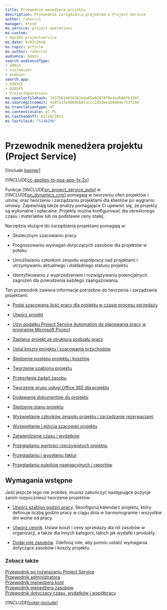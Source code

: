 ```yaml
---
title: Przewodnik menedżera projektu
description: Przewodnik zarządzania projektem w Project Service
author: ruhercul
manager: kfend
ms.service: project-operations
ms.custom:
- dyn365-projectservice
ms.date: 8/03/2018
ms.topic: article
ms.author: ruhercul
audience: Admin
search.audienceType:
- admin
- customizer
- enduser
search.app:
- D365CE
- D365PS
- ProjectOperations
ms.openlocfilehash: 7d375616038381bda05a02870f9e4edb06fb3307
ms.sourcegitcommit: 418fa1fe9d605b8faccc2d5dee1b04b4e753f194
ms.translationtype: HT
ms.contentlocale: pl-PL
ms.lasthandoff: 02/10/2021
ms.locfileid: "5148296"
---
```

# <a name="project-manager-guide-project-service"></a>Przewodnik menedżera projektu (Project Service)

[!include [banner](../includes/psa-now-project-operations.md)]

[!INCLUDE[cc-applies-to-psa-app-1x-2x](../includes/cc-applies-to-psa-app-1x-2x.md)]

Funkcje [!INCLUDE[pn_project_service_auto](../includes/pn-project-service-auto.md)] w [!INCLUDE[pn_dynamics_crm](../includes/pn-dynamics-crm.md)] pomagają w tworzeniu ofert projektów i umów, oraz tworzeniu i zarządzaniu projektami dla klientów po wygraniu umowy. Zapewniają także analizy pomagające Ci upewnić się, że projekty są wykonalne i opłacalne. Projekty można konfigurować dla określonego czasu i materiałów lub na podstawie ceny stałej.  
  
 Narzędzia służące do zarządzania projektami pomagają w:  
  
-   Skutecznym szacowaniu pracy  
  
-   Prognozowaniu wymagań dotyczących zasobów dla projektów w potoku  
  
-   Umożliwianiu członkom zespołu współpracy nad projektami i utrzymywaniu aktualnego i dokładnego statusu projektu  
  
-   Identyfikowaniu z wyprzedzeniem i rozwiązywaniu potencjalnych zagrożeń dla powodzenia każdego zaangażowania.  
  
Ten przewodnik zawiera informacje potrzebne do tworzenia i zarządzania projektami:  
  
-   [Podaj szacowaną ilość pracy dla projektu w czasie procesu sprzedaży](../psa/provide-estimates-project-during-sales-process.md)  
  
-   [Utwórz projekt](../psa/create-project.md)  
  
-   [Użyj dodatku Project Service Automation do planowania pracy w programie Microsoft Project](../psa/add-plan-work-microsoft-project.md)  
  
-   [Zaplanuj projekt ze strukturą podziału pracy](../psa/schedule-project-work-breakdown-structure.md)  
  
-   [Ustal koszty projektu i szacowania przychodów](../psa/determine-project-cost-revenue-estimates.md)  
  
-   [Śledzenie postępu projektu i kosztów](../psa/track-project-progress-cost.md)  
  
-   [Tworzenie szablonu projektu](../psa/create-project-template.md)  
  
-   [Przesyłanie żądań zasobu](../psa/submit-resource-requests.md)  
  
-   [Tworzenie grupy usługi Office 365 dla projektu](../psa/create-office-365-group-project.md)  
  
-   [Dodawanie dokumentów do projektu](../psa/add-documents-project.md)  
  
-   [Śledzenie stanu projektu](../psa/track-project-status.md)  
  
-   [Wyświetlanie członków zespołu projektu i zarządzanie rezerwacjami](../psa/view-project-team-members-manage-bookings.md)  
  
-   [Wyświetlanie i edycja szacowań projektu](../psa/view-edit-project-estimates.md)  
  
-   [Zatwierdzanie czasu i wydatków](../psa/approve-time-expenses.md)  
  
-   [Przeglądaniu wartości rzeczywistych projektu](../psa/review-project-actuals.md)  
  
-   [Przeglądaniu i wysyłaniu faktur](../psa/view-send-invoices.md)  
  
-   [Przeglądaniu pulpitów nawigacyjnych i raportów](../psa/view-dashboards-reports.md)  
  
## <a name="prerequisites"></a>Wymagania wstępne  
 Jeśli jeszcze tego nie zrobiłeś, musisz zakończyć następujące pozycje zanim rozpoczniesz tworzenie projektów:  
  
-   [Utwórz szablon godzin pracy](../psa/create-work-hours-template.md). Skonfiguruj kalendarz projektu, który definiuje liczbę godzin pracy w ciągu dnia w harmonogramie i wszystkie dni wolne od pracy.  
  
-   [Utwórz cennik](../psa/create-price-list.md). Ustaw koszt i ceny sprzedaży dla ról zasobów w organizacji, a także dla innych kategorii, takich jak wydatki i produkty.  
  
-   [Dodaj role zasobów](../psa/add-resource-roles.md). Zdefiniuj role, aby pomóc ustalić wymagania dotyczące zasobów i koszty projektu.  
  
### <a name="see-also"></a>Zobacz także  
 [Przewodnik po rozwiązaniu Project Service](../psa/overview.md)   
 [Przewodnik administratora](../psa/admin-guide.md)   
 [Przewodnik menedżera kont](../psa/account-manager-guide.md)   
 [Przewodnik menedżera zasobów](../psa/resource-manager-guide.md)   
 [Przewodnik dotyczący czasu, wydatków i współpracy](../psa/time-expense-collaboration-guide.md)



[!INCLUDE[footer-include](../includes/footer-banner.md)]